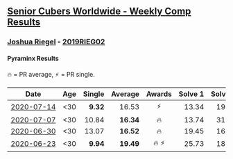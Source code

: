 <style>table {white-space: nowrap;}</style>

## [Senior Cubers Worldwide - Weekly Comp Results](/scw-comp/results/)
### [Joshua Riegel](README.md) - [2019RIEG02](https://www.worldcubeassociation.org/persons/2019RIEG02?event=pyram)
#### Pyraminx Results

<span style="white-space: nowrap;">🔥 = PR average</span>, <span style="white-space: nowrap;">⚡ = PR single</span>.

| Date | Age | Single | Average | Awards | Solve 1 | Solve 2 | Solve 3 | Solve 4 | Solve 5 | Video |
| :--: | :--: | --: | --: | :--: | --: | --: | --: | --: | --: | :-- |
| [2020-07-14](../../results/2020-07-14/pyram.md) | <30 | **9.32** | 16.53 | ⚡ | 13.34 | 19.47 | 20.28 | 16.78 | **9.32** | [Desktop](https://www.facebook.com/events/413064016333950/permalink/415995252707493) / [Mobile](https://m.facebook.com/events/413064016333950?view=permalink&id=415995252707493) |
| [2020-07-07](../../results/2020-07-07/pyram.md) | <30 | 10.84 | **16.34** | 🔥 | 13.74 | 31.59 | 10.84 | 16.77 | 18.51 | [Desktop](https://www.facebook.com/events/198255948253934/permalink/201571987922330) / [Mobile](https://m.facebook.com/events/198255948253934?view=permalink&id=201571987922330) |
| [2020-06-30](../../results/2020-06-30/pyram.md) | <30 | 13.07 | **16.52** | 🔥 | 19.45 | 16.54 | 13.07 | 24.53 | 13.58 | [Desktop](https://www.facebook.com/events/1716512181834525/permalink/1720012624817814) / [Mobile](https://m.facebook.com/events/1716512181834525?view=permalink&id=1720012624817814) |
| [2020-06-23](../../results/2020-06-23/pyram.md) | <30 | **9.94** | **19.49** | 🔥 ⚡ | 25.73 | 18.61 | 18.81 | 21.04 | **9.94** | [Desktop](https://www.facebook.com/events/1618516681636159/permalink/1623946524426508) / [Mobile](https://m.facebook.com/events/1618516681636159?view=permalink&id=1623946524426508) |


<!-- Global site tag (gtag.js) - Google Analytics -->
<script async src="https://www.googletagmanager.com/gtag/js?id=UA-86348435-3"></script>
<script>window.dataLayer = window.dataLayer || []; function gtag() {dataLayer.push(arguments);} gtag('js', new Date()); gtag('config', 'UA-86348435-3');</script>
